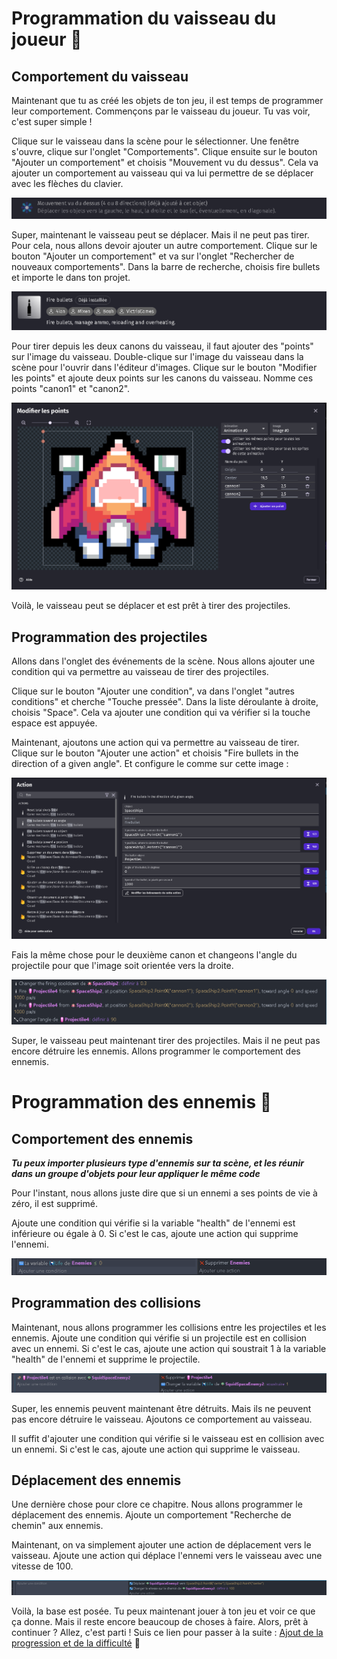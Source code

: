 # Programmation du vaisseau du joueur 🚀

## Comportement du vaisseau

Maintenant que tu as créé les objets de ton jeu, il est temps de programmer leur comportement. Commençons par le vaisseau du joueur. Tu vas voir, c'est super simple !

Clique sur le vaisseau dans la scène pour le sélectionner. Une fenêtre s'ouvre, clique sur l'onglet "Comportements". Clique ensuite sur le bouton "Ajouter un comportement" et choisis "Mouvement vu du dessus". Cela va ajouter un comportement au vaisseau qui va lui permettre de se déplacer avec les flèches du clavier.

![comportement-mouvement](images/comportement-mouvement.png)

Super, maintenant le vaisseau peut se déplacer. Mais il ne peut pas tirer. Pour cela, nous allons devoir ajouter un autre comportement. Clique sur le bouton "Ajouter un comportement" et va sur l'onglet "Rechercher de nouveaux comportements". Dans la barre de recherche, choisis fire bullets et importe le dans ton projet.

![comportement-fire-bullets](images/comportement-fire-bullets.png)

Pour tirer depuis les deux canons du vaisseau, il faut ajouter des "points" sur l'image du vaisseau. Double-clique sur l'image du vaisseau dans la scène pour l'ouvrir dans l'éditeur d'images. Clique sur le bouton "Modifier les points" et ajoute deux points sur les canons du vaisseau. Nomme ces points "canon1" et "canon2".

![points](images/points.png)

Voilà, le vaisseau peut se déplacer et est prêt à tirer des projectiles.

## Programmation des projectiles

Allons dans l'onglet des événements de la scène. Nous allons ajouter une condition qui va permettre au vaisseau de tirer des projectiles.

Clique sur le bouton "Ajouter une condition", va dans l'onglet "autres conditions" et cherche "Touche pressée". Dans la liste déroulante à droite, choisis "Space". Cela va ajouter une condition qui va vérifier si la touche espace est appuyée.

Maintenant, ajoutons une action qui va permettre au vaisseau de tirer. Clique sur le bouton "Ajouter une action" et choisis "Fire bullets in the direction of a given angle". Et configure le comme sur cette image :

![fire-bullet](images/fire-bullet.png)

Fais la même chose pour le deuxième canon et changeons l'angle du projectile pour que l'image soit orientée vers la droite.

![resultat-programmation-vaisseau](images/resultat-programmation-vaisseau.png)

Super, le vaisseau peut maintenant tirer des projectiles. Mais il ne peut pas encore détruire les ennemis. Allons programmer le comportement des ennemis.

# Programmation des ennemis 👾

## Comportement des ennemis

**_Tu peux importer plusieurs type d'ennemis sur ta scène, et les réunir dans un groupe d'objets pour leur appliquer le même code_**

Pour l'instant, nous allons juste dire que si un ennemi a ses points de vie à zéro, il est supprimé.

Ajoute une condition qui vérifie si la variable "health" de l'ennemi est inférieure ou égale à 0. Si c'est le cas, ajoute une action qui supprime l'ennemi.

![suppr-enemy](images/suppr-enemy.png)

## Programmation des collisions

Maintenant, nous allons programmer les collisions entre les projectiles et les ennemis. Ajoute une condition qui vérifie si un projectile est en collision avec un ennemi. Si c'est le cas, ajoute une action qui soustrait 1 à la variable "health" de l'ennemi et supprime le projectile.

![projectile-on-enemy](images/projectile-on-enemy.png)

Super, les ennemis peuvent maintenant être détruits. Mais ils ne peuvent pas encore détruire le vaisseau. Ajoutons ce comportement au vaisseau.

Il suffit d'ajouter une condition qui vérifie si le vaisseau est en collision avec un ennemi. Si c'est le cas, ajoute une action qui supprime le vaisseau.

## Déplacement des ennemis

Une dernière chose pour clore ce chapitre. Nous allons programmer le déplacement des ennemis. Ajoute un comportement "Recherche de chemin" aux ennemis.

Maintenant, on va simplement ajouter une action de déplacement vers le vaisseau. Ajoute une action qui déplace l'ennemi vers le vaisseau avec une vitesse de 100.

![deplacement-ennemi](images/deplacement-ennemi.png)

Voilà, la base est posée. Tu peux maintenant jouer à ton jeu et voir ce que ça donne. Mais il reste encore beaucoup de choses à faire. Alors, prêt à continuer ? Allez, c'est parti ! Suis ce lien pour passer à la suite : [Ajout de la progression et de la difficulté](04_progression_difficulte.md) 🎉
